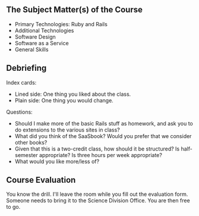 The Subject Matter(s) of the Course
-----------------------------------

* Primary Technologies: Ruby and Rails
* Additional Technologies
* Software Design 
* Software as a Service
* General Skills

Debriefing
----------

Index cards: 

* Lined side: One thing you liked about the class.
* Plain side: One thing you would change.

Questions:

* Should I make more of the basic Rails stuff as homework, and ask you to
  do extensions to the various sites in class?
* What did you think of the SaaSbook?  Would you prefer that we consider
  other books?  
* Given that this is a two-credit class, how should it be structured?
  Is half-semester appropriate?  Is three hours per week appropriate?
* What would you like more/less of?

Course Evaluation
-----------------

You know the drill.  I'll leave the room while you fill out the evaluation 
form.  Someone needs to bring it to the Science Division Office.  You are
then free to go.

